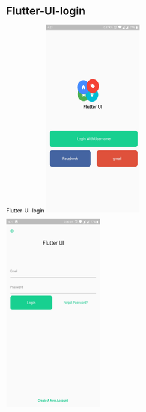 # Flutter-UI-login
Flutter-UI-login
<img src="https://github.com/iabhishek3/Flutter-UI-login/blob/master/Screenshot_20190702-162132.jpg"
height="500" width="250" alt="flutter screen page"/>


<img src="https://github.com/iabhishek3/Flutter-UI-login/blob/master/Screenshot_20190702-162135.jpg"
height="500" width="250" alt="flutter screen page"/>

